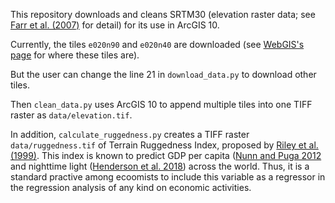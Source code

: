 This repository downloads and cleans SRTM30 (elevation raster data; see [Farr et al. (2007)](http://doi.org/10.1029/2005RG000183) for detail) for its use in ArcGIS 10.

Currently, the tiles `e020n90` and `e020n40` are downloaded (see [WebGIS's page](http://www.webgis.com/srtm30.html) for where these tiles are).

But the user can change the line 21 in `download_data.py` to download other tiles.

Then `clean_data.py` uses ArcGIS 10 to append multiple tiles into one TIFF raster as `data/elevation.tif`.

In addition, `calculate_ruggedness.py` creates a TIFF raster `data/ruggedness.tif` of Terrain Ruggedness Index, proposed by [Riley et al. (1999)](https://download.osgeo.org/qgis/doc/reference-docs/Terrain_Ruggedness_Index.pdf). This index is known to predict GDP per capita ([Nunn and Puga 2012](http://doi.org/10.1162/REST_a_00161) and nighttime light ([Henderson et al. 2018](http://doi.org/10.1093/qje/qjx030)) across the world. Thus, it is a standard practive among ecoomists to include this variable as a regressor in the regression analysis of any kind on economic activities.
